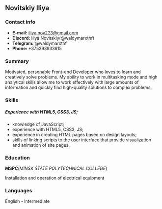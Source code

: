 ## Novitskiy Iliya ##
### Contact info ##
- **E-mail:** iliya.nov223@gmail.com
- **Discord:** Iliya Novitskiy(@waldymarxthf)
- **Telegram:** @waldymarxthf
- **Phone:** +375293933615
### Summary ###
 Motivated, personable Front-end Developer who loves to learn and creatively solve problems. My ability to work in multitasking mode and high analytical skills allow me to work effectively with large amounts of information and quickly find high-quality solutions to complex problems.
 ### Skills ###
##### *Experience with HTML5, CSS3, JS;* #####
- knowledge of JavaScript;
- experience with HTML5, CSS3, JS;
- experience in creating HTML pages based on design layouts;
- skills of linking scripts to the user interface that provide visualization and animation of site pages.
### Education ###
**MSPC**(*MINSK STATE POLYTECHNICAL COLLEGE*)

Installation and operation of electrical equipment
### Languages ###
English - Intermediate